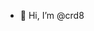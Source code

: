 - 👋 Hi, I’m @crd8


<!---
crd8/crd8 is a ✨ special ✨ repository because its `README.md` (this file) appears on your GitHub profile.
You can click the Preview link to take a look at your changes.
--->

<!---
- 👀 I’m interested in ...
- 🌱 I’m currently learning 
- 💞️ I’m looking to collaborate on ...
- 📫 How to reach me ...
--->
